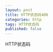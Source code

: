 ```yaml
---
layout: post
title: HTTP状态码406
categories: http
tags: HTTP状态码
published: false
---
```


HTTP状态码